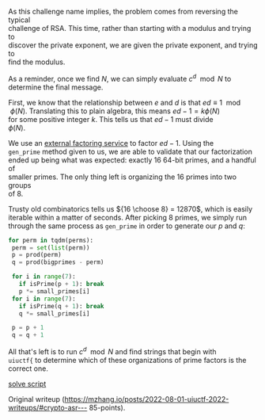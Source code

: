 As this challenge name implies, the problem comes from reversing the typical  
challenge of RSA. This time, rather than starting with a modulus and trying to  
discover the private exponent, we are given the private exponent, and trying
to  
find the modulus.

As a reminder, once we find $N$, we can simply evaluate $c^d \mod N$ to  
determine the final message.

First, we know that the relationship between $e$ and $d$ is that $ed \equiv 1  
\mod \phi(N)$. Translating this to plain algebra, this means $ed - 1 =
k\phi(N)$  
for some positive integer $k$. This tells us that $ed - 1$ must divide  
$\phi(N)$.

We use an [external factoring service] to factor $ed - 1$. Using the  
`gen_prime` method given to us, we are able to validate that our factorization  
ended up being what was expected: exactly 16 64-bit primes, and a handful of  
smaller primes. The only thing left is organizing the 16 primes into two
groups  
of 8.

[external factoring service]: https://www.alpertron.com.ar/ECM.HTM

Trusty old combinatorics tells us ${16 \choose 8} = 12870$, which is easily  
iterable within a matter of seconds. After picking 8 primes, we simply run  
through the same process as `gen_prime` in order to generate our $p$ and $q$:

```python  
for perm in tqdm(perms):  
 perm = set(list(perm))  
 p = prod(perm)  
 q = prod(bigprimes - perm)

 for i in range(7):  
   if isPrime(p + 1): break  
   p *= small_primes[i]  
 for i in range(7):  
   if isPrime(q + 1): break  
   q *= small_primes[i]

 p = p + 1  
 q = q + 1  
```

All that's left is to run $c^d \mod N$ and find strings that begin with  
`uiuctf{` to determine which of these organizations of prime factors is the  
correct one.

[solve
script](https://git.sr.ht/~mzhang/uiuctf-2022/tree/master/item/crypto/asr/solve2.py)

Original writeup
(https://mzhang.io/posts/2022-08-01-uiuctf-2022-writeups/#crypto-asr---
85-points).